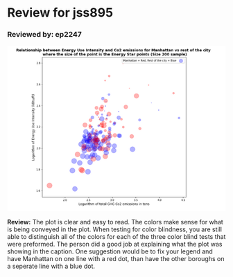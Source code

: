 #  Review for jss895
### Reviewed by: ep2247

![image](plot_jss895.png)




**Review:**
    The plot is clear and easy to read.  The colors make sense for what is being conveyed in the plot.  When testing for color blindness, you are still able to distinguish all of the colors for each of the three color blind tests that were preformed.  The person did a good job at explaining what the plot was showing in the caption.  One suggestion would be to fix your legend and have Manhattan on one line with a red dot, than have the other boroughs on a seperate line with a blue dot.
